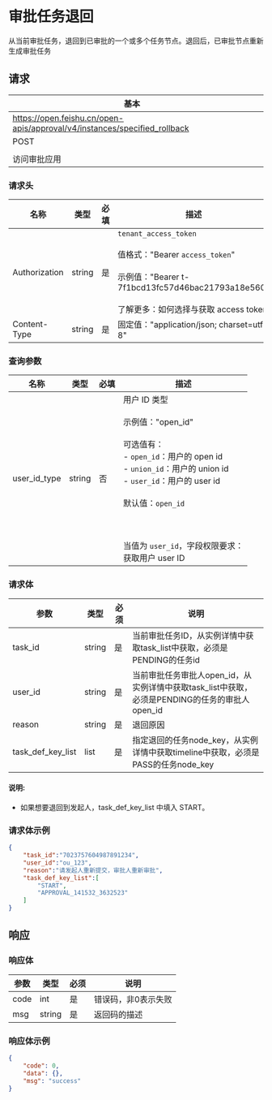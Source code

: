 # 审批任务退回

从当前审批任务，退回到已审批的一个或多个任务节点。退回后，已审批节点重新生成审批任务

## 请求
| 基本 |  |
| --- | --- |
| https://open.feishu.cn/open-apis/approval/v4/instances/specified_rollback |
| POST |
|  |
| 访问审批应用 |




### 请求头
| 名称 | 类型 | 必填 | 描述 |
| --- | --- | --- | --- |
| Authorization | string | 是 | `tenant_access_token`<br> <br>值格式："Bearer `access_token`"<br><br>示例值："Bearer t-7f1bcd13fc57d46bac21793a18e560"<br> <br> 了解更多：如何选择与获取 access token |
| Content-Type | string | 是 | 固定值："application/json; charset=utf-8" |



### 查询参数
| 名称 | 类型 | 必填 | 描述 |
| --- | --- | --- | --- |
| user_id_type | string | 否 | 用户 ID 类型<br><br>示例值："open_id"<br><br>可选值有：<br>- `open_id`：用户的 open id<br>- `union_id`：用户的 union id<br>- `user_id`：用户的 user id<br><br>默认值：`open_id`<br><br><br><br>当值为 `user_id`，字段权限要求：<br>获取用户 user ID |



### 请求体
|参数|类型|必须|说明|
|-|-|-|-|
|task_id|string|是|当前审批任务ID，从实例详情中获取task_list中获取，必须是PENDING的任务id|
|user_id|string|是|当前审批任务审批人open_id，从实例详情中获取task_list中获取，必须是PENDING的任务的审批人open_id|
|reason|string|是|退回原因|
|task_def_key_list|list<string>|是|指定退回的任务node_key，从实例详情中获取timeline中获取，必须是PASS的任务node_key|

#### 说明:

-   如果想要退回到发起人，task_def_key_list 中填入 START。

### 请求体示例


```json
{
    "task_id":"7023757604987891234",
    "user_id":"ou_123",
    "reason":"请发起人重新提交，审批人重新审批",
    "task_def_key_list":[
        "START",
        "APPROVAL_141532_3632523"
    ]
}
```

## 响应

### 响应体

|参数|类型|必须|说明|
|-|-|-|-|
|code|int|是|错误码，非0表示失败|
|msg|string|是|返回码的描述|

### 响应体示例

```json
{
    "code": 0,
    "data": {},
    "msg": "success"
}  
```

###